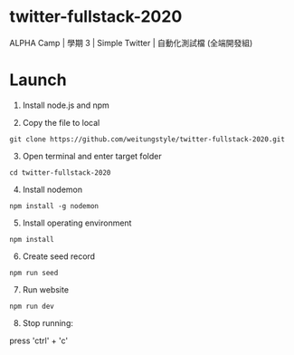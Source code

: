 # twitter-fullstack-2020

ALPHA Camp | 學期 3 | Simple Twitter | 自動化測試檔 (全端開發組)

# Launch

1. Install node.js and npm

2. Copy the file to local

`git clone https://github.com/weitungstyle/twitter-fullstack-2020.git`

3. Open terminal and enter target folder

`cd twitter-fullstack-2020`

4. Install nodemon

`npm install -g nodemon`

5. Install operating environment

`npm install`

6. Create seed record

`npm run seed`

7. Run website

`npm run dev`

8. Stop running:

press 'ctrl' + 'c'
